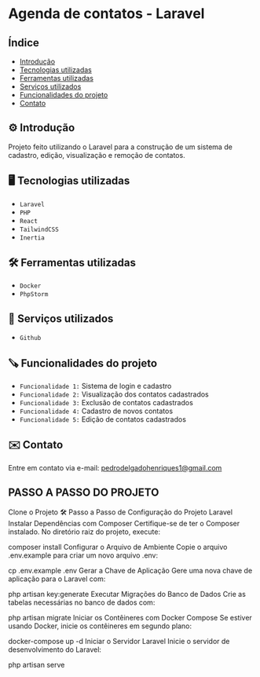 # Agenda de contatos - Laravel

<!-- <p align="center">
  <img alt="Preview" src="public/preview.png" width="100%">
</p> -->

## Índice
* [Introdução](#%EF%B8%8F-introdução)
* [Tecnologias utilizadas](#%EF%B8%8F-tecnologias-utilizadas)
* [Ferramentas utilizadas](#%EF%B8%8F-ferramentas-utilizadas)
* [Serviços utilizados](#-serviços-utilizados)
* [Funcionalidades do projeto](#-funcionalidades-do-projeto)
* [Contato](#%EF%B8%8F-contato)

## ⚙️ Introdução

Projeto feito utilizando o Laravel para a construção de um sistema de cadastro, edição, visualização e remoção de contatos.  

## 🖥️ Tecnologias utilizadas

- ``Laravel``
- ``PHP``
- ``React``
- ``TailwindCSS``
- ``Inertia``

## 🛠️ Ferramentas utilizadas

- ``Docker``
- ``PhpStorm``

## 🧰 Serviços utilizados

- ``Github``

## 🪚 Funcionalidades do projeto

- ``Funcionalidade 1:`` Sistema de login e cadastro
- ``Funcionalidade 2:`` Visualização dos contatos cadastrados
- ``Funcionalidade 3:`` Exclusão de contatos cadastrados
- ``Funcionalidade 4:`` Cadastro de novos contatos
- ``Funcionalidade 5:`` Edição de contatos cadastrados


## ✉️ Contato

Entre em contato via e-mail: pedrodelgadohenriques1@gmail.com


## PASSO A PASSO DO PROJETO
    
Clone o Projeto 
🛠️ Passo a Passo de Configuração do Projeto Laravel
Instalar Dependências com Composer Certifique-se de ter o Composer instalado. No diretório raiz do projeto, execute:


composer install
Configurar o Arquivo de Ambiente Copie o arquivo .env.example para criar um novo arquivo .env:


cp .env.example .env
Gerar a Chave de Aplicação Gere uma nova chave de aplicação para o Laravel com:


php artisan key:generate
Executar Migrações do Banco de Dados Crie as tabelas necessárias no banco de dados com:


php artisan migrate
Iniciar os Contêineres com Docker Compose Se estiver usando Docker, inicie os contêineres em segundo plano:


docker-compose up -d
Iniciar o Servidor Laravel Inicie o servidor de desenvolvimento do Laravel:

php artisan serve